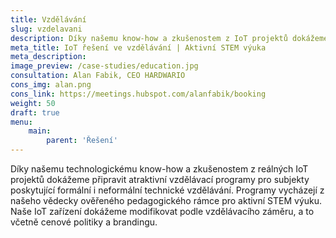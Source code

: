 ```yaml
---
title: Vzdělávání
slug: vzdelavani
description: Díky našemu know-how a zkušenostem z IoT projektů dokážeme připravit atraktivní vzdělávací programy.
meta_title: IoT řešení ve vzdělávání | Aktivní STEM výuka
meta_description: 
image_preview: /case-studies/education.jpg
consultation: Alan Fabik, CEO HARDWARIO
cons_img: alan.png
cons_link: https://meetings.hubspot.com/alanfabik/booking
weight: 50
draft: true
menu:
    main:
        parent: 'Řešení'
---
```


Díky našemu technologickému know-how a zkušenostem z reálných IoT projektů dokážeme připravit atraktivní vzdělávací programy pro subjekty poskytující formální i neformální technické vzdělávání. Programy vycházejí z našeho vědecky ověřeného pedagogického rámce pro aktivní STEM výuku. Naše IoT zařízení dokážeme modifikovat podle vzdělávacího záměru, a to včetně cenové politiky a brandingu.